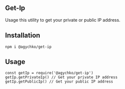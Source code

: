 ## Get-Ip
Usage this utility to get your private or public IP address.
## Installation
    npm i @agychko/get-ip
## Usage
    const getIp = require('@agychko/get-ip')  
    getIp.getPrivateIp() // Get your private IP address  
    getIp.getPublicIp() // Get your public IP address